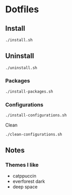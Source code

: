 # Dotfiles

## Install

```sh
./install.sh
```

## Uninstall

```sh
./uninstall.sh
```

### Packages

```sh
./install-packages.sh
```

### Configurations

```sh
./install-configurations.sh
```

Clean

```sh
./clean-configurations.sh
```

## Notes

### Themes I like

- catppuccin
- everforest dark
- deep space
